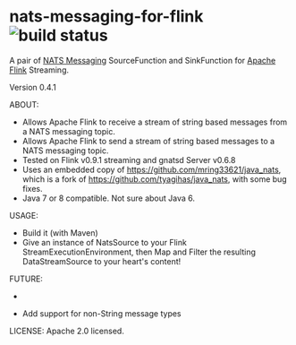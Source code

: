 # nats-messaging-for-flink ![build status](https://travis-ci.org/mring33621/nats-messaging-for-flink.svg?branch=master)
A pair of [NATS Messaging](http://nats.io/) SourceFunction<String> and SinkFunction<String> for [Apache Flink](http://flink.apache.org/) Streaming.

Version 0.4.1

ABOUT:
* Allows Apache Flink to receive a stream of string based messages from a NATS messaging topic.
* Allows Apache Flink to send a stream of string based messages to a NATS messaging topic.
* Tested on Flink v0.9.1 streaming and gnatsd Server v0.6.8
* Uses an embedded copy of https://github.com/mring33621/java_nats, which is a fork of https://github.com/tyagihas/java_nats, with some bug fixes.
* Java 7 or 8 compatible. Not sure about Java 6.

USAGE:
* Build it (with Maven)
* Give an instance of NatsSource to your Flink StreamExecutionEnvironment, then Map and Filter the resulting DataStreamSource<String> to your heart's content!

FUTURE:
* ~~~Add a NatsSink class, to send messages to a NATS topic from Flink jobs~~~
* Add support for non-String message types

LICENSE:
Apache 2.0 licensed.
